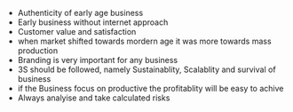 - Authenticity of early age business
- Early business without internet approach
- Customer value and satisfaction
- when market shifted towards mordern age it was more towards mass production
- Branding is very important for any business
- 3S should be followed, namely Sustainablity, Scalablity and survival of business
- if the Business focus on productive the profitablity will be easy to achive
- Always analyise and take calculated risks